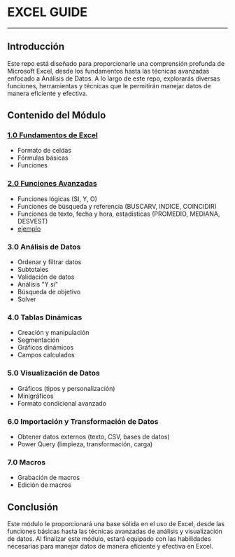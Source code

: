 # EXCEL GUIDE

----------------

## Introducción
Este repo está diseñado para proporcionarle una comprensión profunda de Microsoft Excel, desde los fundamentos hasta las técnicas avanzadas enfocado a Análisis de Datos. A lo largo de este repo, explorarás diversas funciones, herramientas y técnicas que le permitirán manejar datos de manera eficiente y efectiva.

## Contenido del Módulo

###  [1.0 Fundamentos de Excel](https://github.com/binarybrains-upiicsa/excel_guide/blob/main/1.0%20Fundamentos%20de%20Excel.md)

- Formato de celdas
- Fórmulas básicas
- Funciones

### [2.0 Funciones Avanzadas](https://github.com/binarybrains-upiicsa/excel_guide/blob/main/2.0%20Funciones%20Avanzadas.md)
- Funciones lógicas (SI, Y, O)
- Funciones de búsqueda y referencia (BUSCARV, INDICE, COINCIDIR)
- Funciones de texto, fecha y hora, estadísticas (PROMEDIO, MEDIANA, DESVEST)
- [ejemplo](https://github.com/binarybrains-upiicsa/excel_guide/blob/main/2.0%20Funciones%20Avanzadas.xlsx)

### 3.0 Análisis de Datos
- Ordenar y filtrar datos
- Subtotales
- Validación de datos
- Análisis "Y si"
- Búsqueda de objetivo
- Solver

### 4.0 Tablas Dinámicas
- Creación y manipulación
- Segmentación
- Gráficos dinámicos
- Campos calculados

### 5.0 Visualización de Datos
- Gráficos (tipos y personalización)
- Minigráficos
- Formato condicional avanzado

### 6.0 Importación y Transformación de Datos
- Obtener datos externos (texto, CSV, bases de datos)
- Power Query (limpieza, transformación, carga)

### 7.0 Macros
- Grabación de macros
- Edición de macros

## Conclusión
Este módulo le proporcionará una base sólida en el uso de Excel, desde las funciones básicas hasta las técnicas avanzadas de análisis y visualización de datos. Al finalizar este módulo, estará equipado con las habilidades necesarias para manejar datos de manera eficiente y efectiva en Excel.
